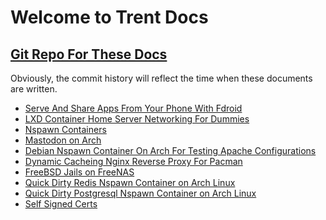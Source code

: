 # Welcome to Trent Docs  
## [Git Repo For These Docs](https://github.com/TrentSPalmer/trentdocs_website)
Obviously, the commit history will reflect the time when these documents are written.

* [Serve And Share Apps From Your Phone With Fdroid](serve_and_share_apps_from_your_phone_with_fdroid.md)
* [LXD Container Home Server Networking For Dummies](lxd_container_home_server_networking_for_dummies.md)
* [Nspawn Containers](nspawn.md)
* [Mastodon on Arch](mastodon_on_arch.md)
* [Debian Nspawn Container On Arch For Testing Apache Configurations](debian_nspawn_container_on_arch_for_testing_apache_configurations.md)
* [Dynamic Cacheing Nginx Reverse Proxy For Pacman](dynamic_cacheing_nginx_reverse_proxy_for_pacman.md)
* [FreeBSD Jails on FreeNAS](freebsd_jails_on_freenas.md) 
* [Quick Dirty Redis Nspawn Container on Arch Linux](arch_redis_nspawn.md)
* [Quick Dirty Postgresql Nspawn Container on Arch Linux](arch_postgresql_nspawn.md)
* [Self Signed Certs](self_signed_certs.md)

<!---
    * [Template](Template.md)
-->

